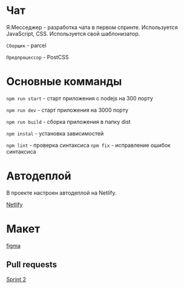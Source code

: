 # Чат

Я.Месседжер - разработка чата в первом спринте. Используется JavaScript, CSS.
Используется свой шаблонизатор.

`Сборщик` - parcel

`Предпроцессор` - PostCSS

# Основные комманды

`npm run start` - старт приложения с nodejs на 300 порту

`npm run dev` - старт приложения на 3000 порту

`npm run build` - сборка приложения в папку dist

`npm instal` - установка зависимостей

`npm lint` - проверка синтаксиса
`npm fix` - исправление ошибок синтаксиса

# Автодеплой

В проекте настроен автодеплой на Netlify.

[Netlify](https://ya-messenger-vvaytalov.netlify.app/auth_signup.html)

# Макет

[figma](<https://www.figma.com/file/DAz7bJDUY3YJiLA1A4Y7O1/Chat-(Copy)?node-id=0%3A1>)

## Pull requests

[Sprint 2](https://github.com/vvaytalov/middle.messenger.praktikum.yandex/pull/2)
